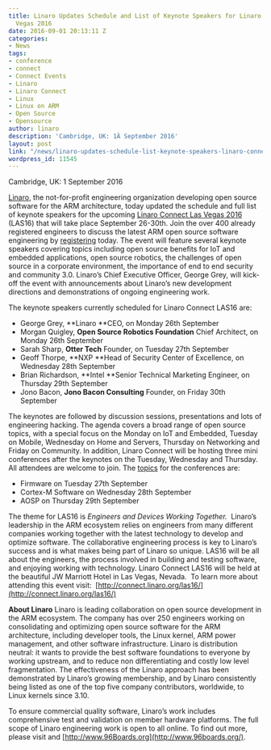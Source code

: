 ```yaml
---
title: Linaro Updates Schedule and List of Keynote Speakers for Linaro Connect Las
  Vegas 2016
date: 2016-09-01 20:13:11 Z
categories:
- News
tags:
- conference
- connect
- Connect Events
- Linaro
- Linaro Connect
- Linux
- Linux on ARM
- Open Source
- Opensource
author: linaro
description: 'Cambridge, UK: 1Â September 2016'
layout: post
link: "/news/linaro-updates-schedule-list-keynote-speakers-linaro-connect-las-vegas-2016/"
wordpress_id: 11545
---
```


Cambridge, UK: 1 September 2016

[Linaro](/), the not-for-profit engineering organization developing open source software for the ARM architecture, today updated the schedule and full list of keynote speakers for the upcoming [Linaro Connect Las Vegas 2016](http://connect.linaro.org/las16/) (LAS16) that will take place September 26-30th. Join the over 400 already registered engineers to discuss the latest ARM open source software engineering by [registering](https://www.eventbrite.co.uk/e/linaro-connect-las-vegas-2016-las16-tickets-21812925046?mc_cid=885b42f55f&mc_eid=7fd0e8f93e) today. The event will feature several keynote speakers covering topics including open source benefits for IoT and embedded applications, open source robotics, the challenges of open source in a corporate environment, the importance of end to end security and community 3.0. Linaro’s Chief Executive Officer, George Grey, will kick-off the event with announcements about Linaro’s new development directions and demonstrations of ongoing engineering work.

The keynote speakers currently scheduled for Linaro Connect LAS16 are:

  * George Grey, **Linaro **CEO, on Monday 26th September
  * Morgan Quigley, **Open Source Robotics Foundation** Chief Architect, on Monday 26th September
  * Sarah Sharp, **Otter Tech** Founder, on Tuesday 27th September
  * Geoff Thorpe, **NXP **Head of Security Center of Excellence, on Wednesday 28th September
  * Brian Richardson, **Intel **Senior Technical Marketing Engineer, on Thursday 29th September
  * Jono Bacon, **Jono Bacon Consulting** Founder, on Friday 30th September


The keynotes are followed by discussion sessions, presentations and lots of engineering hacking. The agenda covers a broad range of open source topics, with a special focus on the Monday on IoT and Embedded, Tuesday on Mobile, Wednesday on Home and Servers, Thursday on Networking and Friday on Community. In addition, Linaro Connect will be hosting three mini conferences after the keynotes on the Tuesday, Wednesday and Thursday. All attendees are welcome to join. The [topics](http://connect.linaro.org/about/) for the conferences are:  



  * Firmware on Tuesday 27th September
  * Cortex-M Software on Wednesday 28th September
  * AOSP on Thursday 29th September


The theme for LAS16 is _Engineers and Devices Working Together._  Linaro’s leadership in the ARM ecosystem relies on engineers from many different companies working together with the latest technology to develop and optimize software. The collaborative engineering process is key to Linaro’s success and is what makes being part of Linaro so unique. LAS16 will be all about the engineers, the process involved in building and testing software, and enjoying working with technology. Linaro Connect LAS16 will be held at the beautiful JW Marriott Hotel in Las Vegas, Nevada.  To learn more about attending this event visit:  [http://connect.linaro.org/las16/](http://connect.linaro.org/las16/)

**About Linaro**
Linaro is leading collaboration on open source development in the ARM ecosystem. The company has over 250 engineers working on consolidating and optimizing open source software for the ARM architecture, including developer tools, the Linux kernel, ARM power management, and other software infrastructure. Linaro is distribution neutral: it wants to provide the best software foundations to everyone by working upstream, and to reduce non differentiating and costly low level fragmentation. The effectiveness of the Linaro approach has been demonstrated by Linaro’s growing membership, and by Linaro consistently being listed as one of the top five company contributors, worldwide, to Linux kernels since 3.10.

To ensure commercial quality software, Linaro’s work includes comprehensive test and validation on member hardware platforms. The full scope of Linaro engineering work is open to all online. To find out more, please visit [](/) and [http://www.96Boards.org](http://www.96boards.org/).